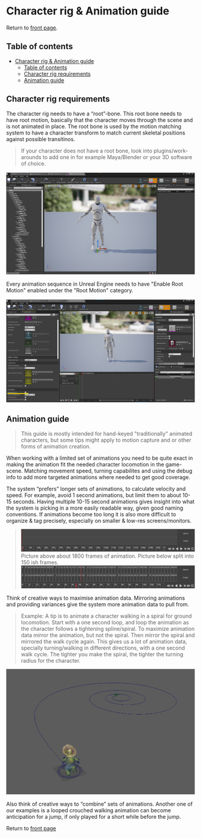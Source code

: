 # Character rig & Animation guide

Return to [front page](./README.md).

## Table of contents

- [Character rig & Animation guide](#character-rig--animation-guide)
  - [Table of contents](#table-of-contents)
  - [Character rig requirements](#character-rig-requirements)
  - [Animation guide](#animation-guide)

## Character rig requirements

The character rig needs to have a “root”-bone. This root bone needs to have root motion, basically that the character moves through the scene and is not animated in place. The root bone is used by the motion matching system to have a character transform to match current skeletal positions against possible transitinos.

> If your character does not have a root bone, look into plugins/work-arounds to add one in for example Maya/Blender or your 3D software of choice.

[![Example of character rig hierarchy](./RigPictures/RootBone.png)](https://gautersamuelsen.github.io/MotionMatching-Documentation/RigPictures/RootBone.png)

Every animation sequence in Unreal Engine needs to have "Enable Root Motion" enabled under the "Root Motion" category.

[![For every animation used for motion matching, enable this setting](./RigPictures/EnableRootMotion.png)](https://gautersamuelsen.github.io/MotionMatching-Documentation/RigPictures/EnableRootMotion.png)

## Animation guide

> This guide is mostly intended for hand-keyed "traditionally" animated characters, but some tips might apply to motion capture and or other forms of animation creation.

When working with a limited set of animations you need to be quite exact in making the animation fit the needed character locomotion in the game-scene. Matching movement speed, turning capabilites and using the debug info to add more targeted animations where needed to get good coverage.

The system “prefers” longer sets of animations, to calculate velocity and speed. For example, avoid 1 second animations, but limit them to about 10-15 seconds. Having multiple 10-15 second animations gives insight into what the system is picking in a more easily readable way, given good naming conventions. If animations become too long it is also more difficult to organize & tag precisely, especially on smaller & low-res screens/monitors.

> [![Example of too long animation on small screen](./RigPictures/CrampedTimeline.png)](https://gautersamuelsen.github.io/MotionMatching-Documentation/RigPictures/CrampedTimeline.png)
> Picture above about 1800 frames of animation. Picture below split into 150 ish frames.
> [![Example of an appropriate length animation on small screen](./RigPictures/NiceTimeline.png)](https://gautersamuelsen.github.io/MotionMatching-Documentation/RigPictures/NiceTimeline.png)

Think of creative ways to maximise animation data. Mirroring animations and providing variances give the system more animation data to pull from.

> Example: A tip is to animate a character walking in a spiral for ground locomotion. Start with a one second loop, and loop the animation as the character follows a tightening spline/spiral. To maximize animation data mirror the animation, but not the spiral. Then mirror the spiral and mirrored the walk cycle again. This gives us a lot of animation data, specially turning/walking in different directions, with a one second walk cycle. The tighter you make the spiral, the tighter the turning radius for the character.

[![Example of spiral-animation](./RigPictures/AnimationSpiral.png)](https://gautersamuelsen.github.io/MotionMatching-Documentation/RigPictures/AnimationSpiral.png)

Also think of creative ways to “combine” sets of animations. Another one of our examples is a looped crouched walking animation can become anticipation for a jump, if only played for a short while before the jump.

Return to [front page](./README.md)
